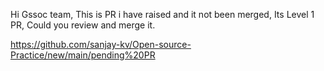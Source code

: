 Hi Gssoc team,
This is PR i have raised and it not been merged,
Its Level 1 PR,
Could you review and merge it.

https://github.com/sanjay-kv/Open-source-Practice/new/main/pending%20PR
